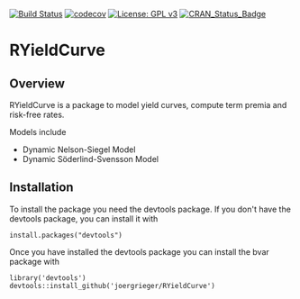 [![Build Status](https://travis-ci.com/joergrieger/RYieldCurve.svg?branch=master)](https://travis-ci.com/joergrieger/RYieldCurve)
[![codecov](https://codecov.io/gh/joergrieger/RYieldCurve/branch/master/graph/badge.svg)](https://codecov.io/gh/joergrieger/RYieldCurve)
[![License: GPL v3](https://img.shields.io/badge/License-GPLv3-blue.svg)](https://www.gnu.org/licenses/gpl-3.0)
[![CRAN\_Status\_Badge](http://www.r-pkg.org/badges/version/RYieldCurve)]() 
# RYieldCurve

## Overview

RYieldCurve is a package to model yield curves, compute term premia and risk-free rates.

Models include

* Dynamic Nelson-Siegel Model
* Dynamic Söderlind-Svensson Model
    
## Installation

To install the package you need the devtools package. If you don't have the devtools package, you can install it with

    install.packages("devtools")

Once you have installed the devtools package you can install the bvar package with

    library('devtools')
    devtools::install_github('joergrieger/RYieldCurve')
